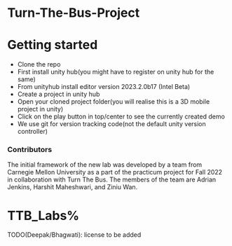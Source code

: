 # Turn-The-Bus-Project


# Getting started
- Clone the repo 
- First install unity hub(you might have to register on unity hub for the same)
- From unityhub install editor version 2023.2.0b17 (Intel Beta)
- Create a project in unity hub
- Open your cloned project folder(you will realise this is a 3D mobile project in unity)
- Click on the play button in top/center to see the currently created demo
- We use git for version tracking code(not the default unity version controller)

### Contributors
The initial framework of the new lab was developed by a team from Carnegie Mellon University as a part of the practicum project for Fall 2022 in collaboration with Turn The Bus. The members of the team are Adrian Jenkins, Harshit Maheshwari, and Ziniu Wan.
# TTB_Labs%    

TODO(Deepak/Bhagwati): license to be added

